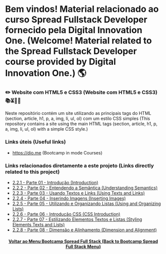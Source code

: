 # Bem vindos! Material relacionado ao curso Spread Fullstack Developer fornecido pela Digital Innovation One. (Welcome! Material related to the Spread Fullstack Developer course provided by Digital Innovation One.) 🌎

### ✏️ Website com HTML5 e CSS3 (Website com HTML5 e CSS3) 📚⏳🤔😉

Neste repositório contém um site utilizando as principais tags do HTML (section, article, h1, p, a, img, li, ul, ol) com um estilo CSS simples (This repository contains a site using the main HTML tags (section, article, h1, p, a, img, li, ul, ol) with a simple CSS style.)

### Links úteis (Useful links)
+ https://dio.me (Bootcamp in mode Courses)

### Links relacionados diretamente a este projeto (Links directly related to this project)
* [2.2.1 - Parte 01 - Introdução (Introduction)](https://github.com/luciano-da-cruz-jr/SPD-2.2.1-Introducao-ao-curso-de-HTML)
* [2.2.2 - Parte 02 - Entendendo a Semântica (Understanding Semantics)](https://github.com/luciano-da-cruz-jr/SPD-2.2.2-Entendendo-o-que-e-semantica)
* [2.2.3 - Parte 03 - Usando Textos e Links (Using Texts and Links)](https://github.com/luciano-da-cruz-jr/SPD-2.2.3-Como-usar-textos-e-links-em-HTML)
* [2.2.4 - Parte 04 - Inserindo Imagens (Inserting Images)](https://github.com/luciano-da-cruz-jr/SPD-2.2.4-Como-inserir-imagens-em-seu-site)
* [2.2.5 - Parte 05 - Utilizando e Organizando Listas (Using and Organizing Lists)](https://github.com/luciano-da-cruz-jr/SPD-2.2.5-Como-organizar-listas-com-HTML)
* [2.2.6 - Parte 06 - Introdução CSS (CSS Introduction)](https://github.com/luciano-da-cruz-jr/SPD-2.2.6-Introducao-e-Conceitos-basicos-CSS3)
* [2.2.7 - Parte 07 - Estilizando Elementos Textos e Listas (Styling Elements Texts and Lists)](https://github.com/luciano-da-cruz-jr/SPD-2.2.7-Estilizando-elementos-textos-e-listas)
* [2.2.8 - Parte 08 - Dimensão e Alinhamento (Dimension and Alignment)](https://github.com/luciano-da-cruz-jr/SPD-2.2.8-Dimensao-e-Alinhamento)

<h4 align="center"><a href="https://github.com/luciano-da-cruz-jr/luciano-da-cruz-jr/blob/main/Spread-Full-Stack-Menu.md">Voltar ao Menu Bootcamp Spread Full Stack (Back to Bootcamp Spread Full Stack Menu)</a></h4>
